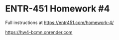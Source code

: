 # ENTR-451 Homework #4

Full instructions at https://entr451.com/homework-4/

https://hw4-bcmn.onrender.com
